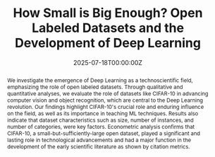 ---
title: 'How Small is Big Enough? Open Labeled Datasets and the Development of Deep Learning'

# Authors
# If you created a profile for a user (e.g. the default `admin` user), write the username (folder name) here
# and it will be replaced with their full name and linked to their profile.
authors:
  - admin
  - Aldo Geuna
  - Jeff Rodríguez

# Author notes (optional)
#author_notes:
#  - 'Equal contribution'
#  - 'Equal contribution'

date: '2025-07-18T00:00:00Z'
doi: '10.48550/arXiv.2408.10359'

# Schedule page publish date (NOT publication's date).
publishDate: '2025-07-28T00:00:00Z'

# Publication type.
# Accepts a single type but formatted as a YAML list (for Hugo requirements).
# Enter a publication type from the CSL standard.
publication_types: ["article-journal"]

# Publication name and optional abbreviated publication name.
publication: "*Industrial and Corporate Change*, 34(6)"

publication_short: "*Industrial and Corporate Change*, 34(6) - **Forthcoming**"

abstract:  We investigate the emergence of Deep Learning as a technoscientific field, emphasizing the role of open labeled datasets. Through qualitative and quantitative analyses, we evaluate the role of datasets like CIFAR-10 in advancing computer vision and object recognition, which are central to the Deep Learning revolution. Our findings highlight CIFAR-10's crucial role and enduring influence on the field, as well as its importance in teaching ML techniques. Results also indicate that dataset characteristics such as size, number of instances, and number of categories, were key factors. Econometric analysis confirms that CIFAR-10, a small-but-sufficiently-large open dataset, played a significant and lasting role in technological advancements and had a major function in the development of the early scientific literature as shown by citation metrics.

# Summary. An optional shortened abstract.
summary:  We investigate the emergence of Deep Learning as a technoscientific field, emphasizing the role of open labeled datasets. Through qualitative and quantitative analyses, we evaluate the role of datasets like CIFAR-10 in advancing computer vision and object recognition.

tags:
  - Artificial Intelligence
  - Deep Learning
  - Open Science
  - Open Labeled Datasets

# Display this page in the Featured widget?
featured: true

# Custom links (uncomment lines below)
# links:
# - name: Custom Link
#   url: http://example.org

url_pdf: 'souza_geuna_rodriguez_2024.pdf'
url_code: ''
url_dataset: ''
url_poster: ''
url_project: ''
url_slides: ''
url_source: ''
url_video: ''

# Featured image
# To use, add an image named `featured.jpg/png` to your page's folder.
image:
  caption: 'Annual growth in the number of publications referencing the 15 most commonly used annotated image datasets.'
  focal_point: ''
  preview_only: false

# Associated Projects (optional).
#   Associate this publication with one or more of your projects.
#   Simply enter your project's folder or file name without extension.
#   E.g. `internal-project` references `content/project/internal-project/index.md`.
#   Otherwise, set `projects: []`.
projects:
  - []

# Slides (optional).
#   Associate this publication with Markdown slides.
#   Simply enter your slide deck's filename without extension.
#   E.g. `slides: "example"` references `content/slides/example/index.md`.
#   Otherwise, set `slides: ""`.
slides: ""
---